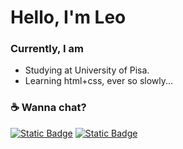 # Hello, I'm Leo

### Currently, I am
- Studying at University of Pisa.
- Learning html+css, ever so slowly...

### :coffee: Wanna chat?

[![Static Badge](https://img.shields.io/badge/My_Guild-5865f2?style=for-the-badge&logo=discord&logoColor=ffffff)](https://discord.gg/TdRfGKg8Wh)
[![Static Badge](https://img.shields.io/badge/Email_Me-f2a60c?style=for-the-badge&logo=gmail&logoColor=c71610)](mailto:leocx1000@gmail.com)
